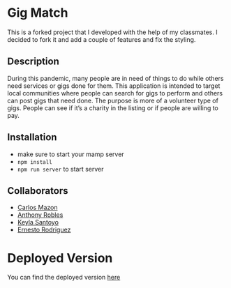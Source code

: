 # Gig Match

This is a forked project that I developed with the help of my classmates. I decided to fork it and add a couple of features and fix the styling.

## Description

During this pandemic, many people are in need of things to do while others need services or gigs done for them.
This application is intended to target local communities where people can search for gigs to perform and others can post gigs that need done.
The purpose is more of a volunteer type of gigs. People can see if it’s a charity in the listing or if people are willing to pay.

## Installation

- make sure to start your mamp server
- `npm install`
- `npm run server` to start server

## Collaborators

- [Carlos Mazon](https://github.com/reithal/)
- [Anthony Robles](https://github.com/Arobl034)
- [Keyla Santoyo](https://github.com/Keylasan)
- [Ernesto Rodriguez](https://github.com/erodrigueztoimil)

# Deployed Version
You can find the deployed version [here](https://gig-match.herokuapp.com/)

